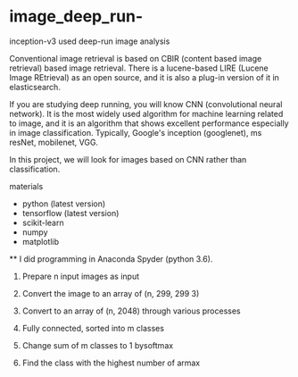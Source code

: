 # image_deep_run-
inception-v3 used deep-run image analysis


Conventional image retrieval is based on CBIR (content based image retrieval) based image retrieval. There is a lucene-based LIRE (Lucene Image REtrieval) as an open source, and it is also a plug-in version of it in elasticsearch.

If you are studying deep running, you will know CNN (convolutional neural network). It is the most widely used algorithm for machine learning related to image, and it is an algorithm that shows excellent performance especially in image classification. Typically, Google's inception (googlenet), ms resNet, mobilenet, VGG.

In this project, we will look for images based on CNN rather than classification.


materials

- python (latest version)
- tensorflow (latest version)
- scikit-learn
- numpy
- matplotlib

** I did programming in Anaconda Spyder (python 3.6).

1. Prepare n input images as input

2. Convert the image to an array of (n, 299, 299 3)

3. Convert to an array of (n, 2048) through various processes

3. Fully connected, sorted into m classes

4. Change sum of m classes to 1 bysoftmax

5. Find the class with the highest number of armax
